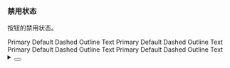 ### 禁用状态

按钮的禁用状态。

<div class="cell-demo vp-raw">
  <yc-space direction="vertical">
    <yc-space>
      <yc-button type="primary" disabled>Primary</yc-button>
      <yc-button disabled>Default</yc-button>
      <yc-button type="dashed" disabled>Dashed</yc-button>
      <yc-button type="outline" disabled>Outline</yc-button>
      <yc-button type="text" disabled>Text</yc-button>
    </yc-space>
    <yc-space>
      <yc-button type="primary" status="success" disabled>Primary</yc-button>
      <yc-button status="success" disabled>Default</yc-button>
      <yc-button type="dashed" status="success" disabled>Dashed</yc-button>
      <yc-button type="outline" status="success" disabled>Outline</yc-button>
      <yc-button type="text" status="success" disabled>Text</yc-button>
    </yc-space>
    <yc-space>
      <yc-button type="primary" status="warning" disabled>Primary</yc-button>
      <yc-button status="warning" disabled>Default</yc-button>
      <yc-button type="dashed" status="warning" disabled>Dashed</yc-button>
      <yc-button type="outline" status="warning" disabled>Outline</yc-button>
      <yc-button type="text" status="warning" disabled>Text</yc-button>
    </yc-space>
    <yc-space>
      <yc-button type="primary" status="danger" disabled>Primary</yc-button>
      <yc-button status="danger" disabled>Default</yc-button>
      <yc-button type="dashed" status="danger" disabled>Dashed</yc-button>
      <yc-button type="outline" status="danger" disabled>Outline</yc-button>
      <yc-button type="text" status="danger" disabled>Text</yc-button>
    </yc-space>
  </yc-space>
</div>

<details>
<summary>
 <button class="code-btn"  >
    <icon-code />
 </button>
</summary>

```vue
<template>
  <yc-space direction="vertical">
    <yc-space>
      <yc-button
        type="primary"
        disabled
        >Primary</yc-button
      >
      <yc-button disabled>Default</yc-button>
      <yc-button
        type="dashed"
        disabled
        >Dashed</yc-button
      >
      <yc-button
        type="outline"
        disabled
        >Outline</yc-button
      >
      <yc-button
        type="text"
        disabled
        >Text</yc-button
      >
    </yc-space>
    <yc-space>
      <yc-button
        type="primary"
        status="success"
        disabled
        >Primary</yc-button
      >
      <yc-button
        status="success"
        disabled
        >Default</yc-button
      >
      <yc-button
        type="dashed"
        status="success"
        disabled
        >Dashed</yc-button
      >
      <yc-button
        type="outline"
        status="success"
        disabled
        >Outline</yc-button
      >
      <yc-button
        type="text"
        status="success"
        disabled
        >Text</yc-button
      >
    </yc-space>
    <yc-space>
      <yc-button
        type="primary"
        status="warning"
        disabled
        >Primary</yc-button
      >
      <yc-button
        status="warning"
        disabled
        >Default</yc-button
      >
      <yc-button
        type="dashed"
        status="warning"
        disabled
        >Dashed</yc-button
      >
      <yc-button
        type="outline"
        status="warning"
        disabled
        >Outline</yc-button
      >
      <yc-button
        type="text"
        status="warning"
        disabled
        >Text</yc-button
      >
    </yc-space>
    <yc-space>
      <yc-button
        type="primary"
        status="danger"
        disabled
        >Primary</yc-button
      >
      <yc-button
        status="danger"
        disabled
        >Default</yc-button
      >
      <yc-button
        type="dashed"
        status="danger"
        disabled
        >Dashed</yc-button
      >
      <yc-button
        type="outline"
        status="danger"
        disabled
        >Outline</yc-button
      >
      <yc-button
        type="text"
        status="danger"
        disabled
        >Text</yc-button
      >
    </yc-space>
  </yc-space>
</template>
```

</details>
